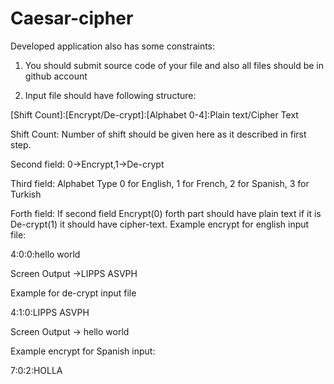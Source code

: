 # Caesar-cipher
Developed application also has some constraints:

1) You should submit source code of your file and also all files should be in github account

2) Input file should have following structure:

[Shift Count]:[Encrypt/De-crypt]:[Alphabet 0-4]:Plain text/Cipher Text

Shift Count: Number of shift should be given here as it described in first step.

Second field: 0->Encrypt,1->De-crypt

Third field: Alphabet Type 0 for English, 1 for French, 2 for Spanish, 3 for Turkish

Forth field: If second field Encrypt(0) forth part should have plain text  if  it is De-crypt(1) it should have cipher-text.
Example encrypt for english input file:

4:0:0:hello world    

Screen Output ->LIPPS ASVPH

Example for de-crypt input file

4:1:0:LIPPS ASVPH

Screen Output -> hello world

Example encrypt for Spanish input:

7:0:2:HOLLA

